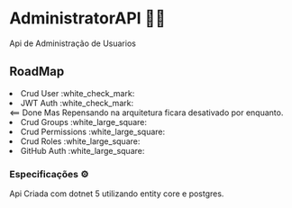 # AdministratorAPI  👨‍💻
<P>Api de Administração de Usuarios </P>

<h2> RoadMap </h2>

<li>Crud User 
:white_check_mark:
</li>
<li>JWT Auth :white_check_mark: </li> <== Done Mas Repensando na arquitetura ficara desativado por enquanto.
<li>Crud Groups :white_large_square: </li>
<li>Crud Permissions :white_large_square: </li>
<li>Crud Roles :white_large_square: </li>
<li>GitHub Auth :white_large_square: </li>


<h3> Especificações ⚙️ </h3>
Api Criada com dotnet 5 utilizando entity core e postgres.



